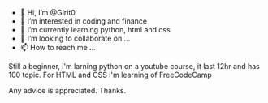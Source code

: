 - 👋 Hi, I’m @Girit0
- 👀 I’m interested in coding and finance
- 🌱 I’m currently learning python, html and css
- 💞️ I’m looking to collaborate on ...
- 📫 How to reach me ...

Still a beginner, i'm larning python on a youtube course, it last 12hr and has 100 topic. For HTML and CSS i'm learning of FreeCodeCamp

Any advice is appreciated. Thanks.

<!---
Girit0/Girit0 is a ✨ special ✨ repository because its `README.md` (this file) appears on your GitHub profile.
You can click the Preview link to take a look at your changes.
--->
